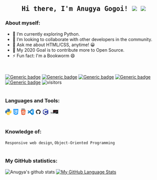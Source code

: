 <h2 align='center'><samp><strong>Hi there, I'm Anugya Gogoi! <img src="https://raw.githubusercontent.com/MartinHeinz/MartinHeinz/master/wave.gif" width="30px"> <img src="https://media.giphy.com/media/WUlplcMpOCEmTGBtBW/giphy.gif" width="30"></strong></samp></h2>

### About myself:

- 🔭 I’m currently exploring Python.
- 👯 I’m looking to collaborate with other developers in the community.
- 💬 Ask me about HTML/CSS, anytime! 😀
- 🥅 My 2020 Goal is to contribute more to Open Source.
- ⚡ Fun fact: I'm a Bookworm 😄
<br>

[![Generic badge](https://img.shields.io/badge/code-HTML/CSS-<BLUE>.svg)](https://shields.io/) 
[![Generic badge](https://img.shields.io/badge/code-Python-<blue>.svg)](https://shields.io/)
[![Generic badge](https://img.shields.io/badge/code-C-<blue>.svg)](https://shields.io/)
[![Generic badge](https://img.shields.io/badge/code-TeX-<blue>.svg)](https://shields.io/)
[![Generic badge](https://img.shields.io/badge/code-Scilab-<blue>.svg)](https://shields.io/)
![visitors](https://visitor-badge.glitch.me/badge?page_id=page.id)
<br><br>

### Languages and Tools:

<code><img height="20" src="https://github.com/Anugya-Gogoi/Anugya-Gogoi/blob/main/assets/1200px-Python-logo-notext.svg.png"></code>
<code><img height="20" src="https://github.com/Anugya-Gogoi/Anugya-Gogoi/blob/main/assets/121-css3-512.png"></code>
<code><img height="20" src="https://github.com/Anugya-Gogoi/Anugya-Gogoi/blob/main/assets/HTML5_Logo_512.png"></code>
<code><img height="20" src="https://github.com/Anugya-Gogoi/Anugya-Gogoi/blob/main/assets/71187801-14e60a80-2280-11ea-94c9-e56576f76baf.png"></code>
<code><img height="20" src="https://github.com/Anugya-Gogoi/Anugya-Gogoi/blob/main/assets/GitHub-Mark.png"></code>
<code><img height="20" src="https://github.com/Anugya-Gogoi/Anugya-Gogoi/blob/main/assets/c.jpg"></code>
<code><img height="20" src="https://github.com/Anugya-Gogoi/Anugya-Gogoi/blob/main/assets/scilab.jpg"></code>
<br><br>

### Knowledge of:

`Responsive web design`, `Object-Oriented Programming`
<br><br>

### My GitHub statistics:

![Anugya's github stats](https://github-readme-stats.vercel.app/api?username=Anugya-Gogoi&show_icons=true&theme=synthwave)
[![My GitHub Language Stats](https://github-readme-stats.vercel.app/api/top-langs/?username=Anugya-Gogoi&langs_count=5&theme=synthwave)]()




